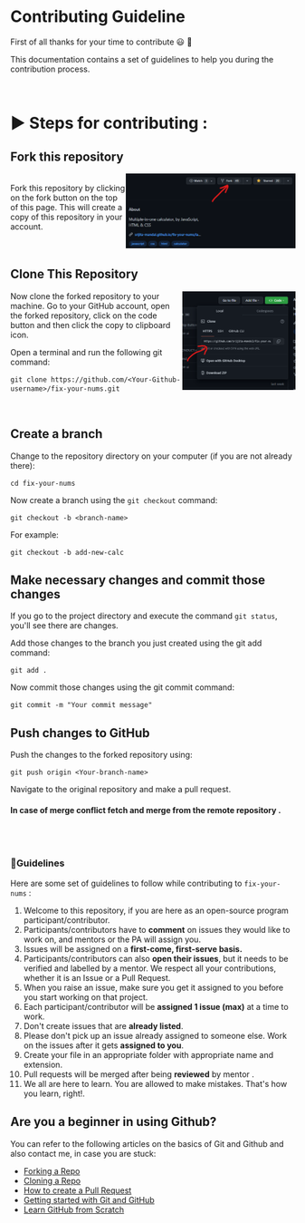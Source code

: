 # Contributing Guideline

First of all thanks for your time to contribute :smiley: :partying_face:

This documentation contains a set of guidelines to help you during the contribution process.

<br>

# ▶️ Steps for contributing :
## Fork this repository
<img align="right" width="300" src="./assets/fork.png" alt="copy URL to clipboard" />
<br>
Fork this repository by clicking on the fork button on the top of this page.
This will create a copy of this repository in your account.
<br><br><br>

## Clone This Repository
<img align="right" width="200" src="./assets/clone.png" alt="copy URL to clipboard" />

Now clone the forked repository to your machine. 
Go to your GitHub account, open the forked repository, click on the code button and then click the copy to clipboard icon.
<br>

Open a terminal and run the following git command:
```
git clone https://github.com/<Your-Github-username>/fix-your-nums.git
```
<br>

## Create a branch

Change to the repository directory on your computer (if you are not already there):

```
cd fix-your-nums
```

Now create a branch using the `git checkout` command:

```
git checkout -b <branch-name>
```

For example:

```
git checkout -b add-new-calc
```

## Make necessary changes and commit those changes
If you go to the project directory and execute the command `git status`, you'll see there are changes.

Add those changes to the branch you just created using the git add command:

```
git add .
```
Now commit those changes using the git commit command:

```
git commit -m "Your commit message"
```
## Push changes to GitHub
Push the changes to the forked repository using:
```
git push origin <Your-branch-name>
```
Navigate to the original repository and make a pull request.

#### In case of merge conflict fetch and merge from the remote repository .

<br><br>
### 🔑Guidelines

Here are some set of guidelines to follow while contributing to `fix-your-nums` :

1. Welcome to this repository, if you are here as an open-source program participant/contributor.
2. Participants/contributors have to **comment** on issues they would like to work on, and mentors or the PA will assign you.
3. Issues will be assigned on a **first-come, first-serve basis.**
4. Participants/contributors can also **open their issues**, but it needs to be verified and labelled by a mentor. We respect all your contributions, whether 
it is an Issue or a Pull Request.
5. When you raise an issue, make sure you get it assigned to you before you start working on that project.
6. Each participant/contributor will be **assigned 1 issue (max)** at a time to work.
7. Don't create issues that are **already listed**.
8. Please don't pick up an issue already assigned to someone else. Work on the issues after it gets **assigned to you**.
9. Create your file in an appropriate folder with appropriate name and extension.
10. Pull requests will be merged after being **reviewed** by  mentor .
11. We all are here to learn. You are allowed to make mistakes. That's how you learn, right!.



## Are you a beginner in using Github?

You can refer to the following articles on the basics of Git and Github and also contact me, in case you are stuck:
- [Forking a Repo](https://help.github.com/en/github/getting-started-with-github/fork-a-repo)
- [Cloning a Repo](https://help.github.com/en/desktop/contributing-to-projects/creating-an-issue-or-pull-request)
- [How to create a Pull Request](https://opensource.com/article/19/7/create-pull-request-github)
- [Getting started with Git and GitHub](https://towardsdatascience.com/getting-started-with-git-and-github-6fcd0f2d4ac6)
- [Learn GitHub from Scratch](https://lab.github.com/githubtraining/introduction-to-github)
